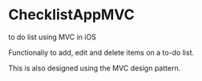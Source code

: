 # ChecklistAppMVC
to do list using MVC in iOS

Functionaliy to add, edit and delete items on a to-do list. 

This is also designed using the MVC design pattern.
